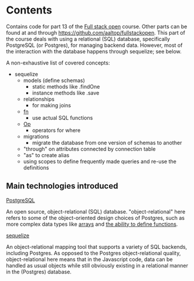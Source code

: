 # Contents

Contains code for part 13 of the [Full stack open](https://fullstackopen.com/en/) course.
Other parts can be found at and through https://github.com/aaltop/fullstackopen.
This part of the course deals with using a relational (SQL) database, specifically
PostgreSQL (or Postgres), for managing backend data. However, most
of the interaction with the database happens through sequelize; see below.

A non-exhaustive list of covered concepts:
- sequelize
    - models (define schemas)
        - static methods like .findOne
        - instance methods like .save
    - relationships
        - for making joins
    - [fn](https://sequelize.org/api/v6/class/src/sequelize.js~sequelize#static-method-fn)
        - use actual SQL functions
    - [Op](https://sequelize.org/docs/v6/core-concepts/model-querying-basics/#operators)
        - operators for where
    - migrations
        - migrate the database from one version of schemas to another
    - "through" on attributes connected by connection table
    - "as" to create alias
    - using scopes to define frequently made queries and re-use the
    definitions
        

## Main technologies introduced

[PostgreSQL](https://www.postgresql.org/)

An open source, object-relational (SQL) database. "object-relational"
here refers to some of the object-oriented design choices of Postgres,
such as more complex data types like [arrays](https://www.postgresql.org/docs/current/arrays.html#ARRAYS)
and [the ability to define functions](https://www.postgresql.org/docs/current/xfunc.html#XFUNC).

[sequelize](https://sequelize.org/docs/v6/)

An object-relational mapping tool that supports a variety of SQL
backends, including Postgres. As opposed to the Postgres object-relational
quality, object-relational here means that in the Javascript code,
data can be handled as usual objects while still obviously existing
in a relational manner in the (Postgres) database.
